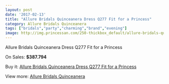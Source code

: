 ```yaml
---
layout: post
date: '2017-02-13'
title: "Allure Bridals Quinceanera Dress Q277 Fit for a Princess"
category: Allure Bridals Quinceanera
tags: ["bridals","party","charming","brand","evening"]
image: http://img.princessan.com/250-thickbox_default/allure-bridals-quinceanera-dress-q277-fit-for-a-princess.jpg
---
```

Allure Bridals Quinceanera Dress Q277 Fit for a Princess

On Sales: **$387.794**
<a href="https://www.princessan.com/en/allure-bridals-quinceanera/126-allure-bridals-quinceanera-dress-q277-fit-for-a-princess.html"><amp-img layout="responsive" width="600" height="600" src="//img.princessan.com/250-thickbox_default/allure-bridals-quinceanera-dress-q277-fit-for-a-princess.jpg" alt="Allure Bridals Quinceanera Dress Q277 Fit for a Princess 0" /></a>
<a href="https://www.princessan.com/en/allure-bridals-quinceanera/126-allure-bridals-quinceanera-dress-q277-fit-for-a-princess.html"><amp-img layout="responsive" width="600" height="600" src="//img.princessan.com/251-thickbox_default/allure-bridals-quinceanera-dress-q277-fit-for-a-princess.jpg" alt="Allure Bridals Quinceanera Dress Q277 Fit for a Princess 1" /></a>

Buy it: [Allure Bridals Quinceanera Dress Q277 Fit for a Princess](https://www.princessan.com/en/allure-bridals-quinceanera/126-allure-bridals-quinceanera-dress-q277-fit-for-a-princess.html "Allure Bridals Quinceanera Dress Q277 Fit for a Princess")

View more: [Allure Bridals Quinceanera](https://www.princessan.com/en/3-allure-bridals-quinceanera "Allure Bridals Quinceanera")